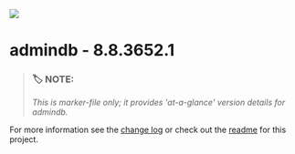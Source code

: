 ![](https://assets.overachiever.net/s4/images/s4_main_logo.png)

# admindb - 8.8.3652.1

> ### :label: **NOTE:** 
> *This is marker-file only; it provides 'at-a-glance' version details for admindb.* 

For more information see the [change log](/changelog.md) or check out the [readme](/readme.md) for this project.